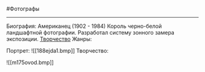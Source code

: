 #Фотографы 

---
Биография: Американец (1902 - 1984)
Король черно-белой ландшафтной фотографии. Разработал систему зонного замера экспозиции.
[Творчество](https://yandex.ru/images/search?text=%D1%8D%D0%BD%D1%81%D0%B5%D0%BB%20%D0%B0%D0%B4%D0%B0%D0%BC%D1%81%20%D1%84%D0%BE%D1%82%D0%BE&stype=image&lr=213&source=tags&tab_id=images)
Жанры:

Портрет:
![[188ejda1.bmp]]
Творчество:


![[m175ovod.bmp]]